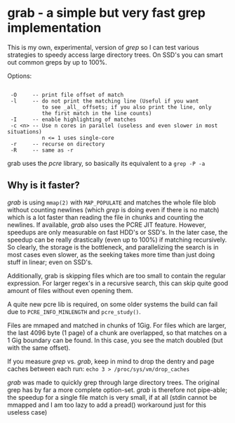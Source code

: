 grab - a simple but very fast grep implementation
=================================================

This is my own, experimental, version of _grep_ so I can test
various strategies to speedy access large directory trees.
On SSD's you can smart out common greps by up to 100%.

Options:

```

 -O     -- print file offset of match
 -l     -- do not print the matching line (Useful if you want
           to see _all_ offsets; if you also print the line, only
           the first match in the line counts)
 -I     -- enable highlighting of matches
 -c <n> -- Use n cores in parallel (useless and even slower in most situations)
           n <= 1 uses single-core
 -r     -- recurse on directory
 -R     -- same as -r

```


grab uses the _pcre_ library, so basically its equivalent to a `grep -P -a`


Why is it faster?
-----------------

_grab_ is using `mmap(2)` with `MAP_POPULATE` and matches the whole file blob
without counting newlines (which _grep_ is doing even if there is no match)
which is a lot faster than reading the file in chunks and counting the
newlines. If available, _grab_ also uses the PCRE JIT feature.
However, speedups are only measurable on fast HDD's or SSD's. In the later
case, the speedup can be really drastically (even up to 100%) if matching
recursively. So clearly, the storage is the bottleneck, and parallelizing
the search is in most cases even slower, as the seeking takes more time
than just doing stuff in linear; even on SSD's.

Additionally, grab is skipping files which are too small to contain the
regular expression. For larger regex's in a recursive search, this can
skip quite good amount of files without even opening them.

A quite new pcre lib is required, on some older systems the build can fail
due to `PCRE_INFO_MINLENGTH` and `pcre_study()`.

Files are mmaped and matched in chunks of 1Gig. For files which are larger,
the last 4096 byte (1 page) of a chunk are overlapped, so that matches on a 1 Gig
boundary can be found. In this case, you see the match doubled (but with the
same offset).

If you measure _grep_ vs. _grab_, keep in mind to drop the dentry and page
caches between each run: `echo 3 > /proc/sys/vm/drop_caches`

_grab_ was made to quickly grep through large directory trees. The original grep
has by far a more complete option-set. _grab_ is therefore not pipe-able; the speedup
for a single file match is very small, if at all (stdin cannot be
mmapped and I am too lazy to add a pread() workaround just for this
useless case)


